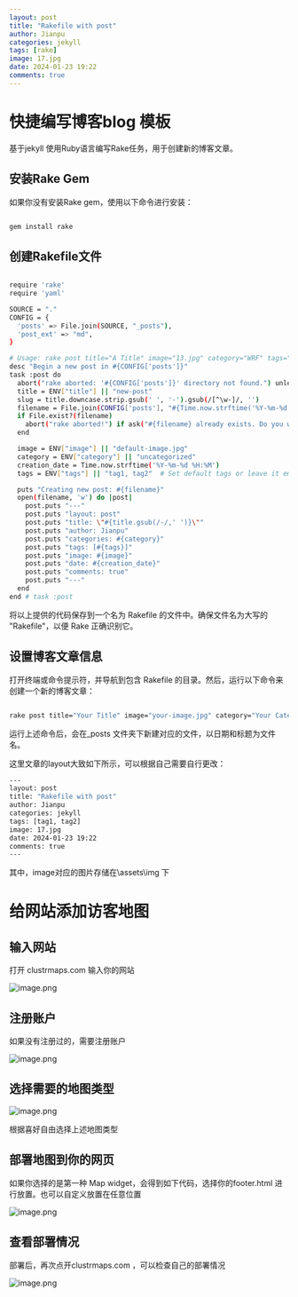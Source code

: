 ```yaml
---
layout: post
title: "Rakefile with post"
author: Jianpu
categories: jekyll
tags: [rake]
image: 17.jpg
date: 2024-01-23 19:22
comments: true
---
```



#  快捷编写博客blog 模板

基于jekyll 使用Ruby语言编写Rake任务，用于创建新的博客文章。

## 安装Rake Gem

如果你没有安装Rake gem，使用以下命令进行安装：
```bash

gem install rake

```


## 创建Rakefile文件

```bash

require 'rake'
require 'yaml'

SOURCE = "."
CONFIG = {
  'posts' => File.join(SOURCE, "_posts"),
  'post_ext' => "md",
}

# Usage: rake post title="A Title" image="13.jpg" category="WRF" tags="tag1, tag2"
desc "Begin a new post in #{CONFIG['posts']}"
task :post do
  abort("rake aborted: '#{CONFIG['posts']}' directory not found.") unless FileTest.directory?(CONFIG['posts'])
  title = ENV["title"] || "new-post"
  slug = title.downcase.strip.gsub(' ', '-').gsub(/[^\w-]/, '')
  filename = File.join(CONFIG['posts'], "#{Time.now.strftime('%Y-%m-%d')}-#{slug}.#{CONFIG['post_ext']}")
  if File.exist?(filename)
    abort("rake aborted!") if ask("#{filename} already exists. Do you want to overwrite?", ['y', 'n']) == 'n'
  end

  image = ENV["image"] || "default-image.jpg"
  category = ENV["category"] || "uncategorized"
  creation_date = Time.now.strftime('%Y-%m-%d %H:%M')
  tags = ENV["tags"] || "tag1, tag2"  # Set default tags or leave it empty

  puts "Creating new post: #{filename}"
  open(filename, 'w') do |post|
    post.puts "---"
    post.puts "layout: post"
    post.puts "title: \"#{title.gsub(/-/,' ')}\""
    post.puts "author: Jianpu"
    post.puts "categories: #{category}"
    post.puts "tags: [#{tags}]"
    post.puts "image: #{image}"
    post.puts "date: #{creation_date}"
    post.puts "comments: true"
    post.puts "---"
  end
end # task :post


```

将以上提供的代码保存到一个名为 Rakefile 的文件中。确保文件名为大写的 "Rakefile"，以便 Rake 正确识别它。



## 设置博客文章信息

打开终端或命令提示符，并导航到包含 Rakefile 的目录。然后，运行以下命令来创建一个新的博客文章：

```bash

rake post title="Your Title" image="your-image.jpg" category="Your Category" tags="rake"

```

运行上述命令后，会在_posts 文件夹下新建对应的文件，以日期和标题为文件名。


这里文章的layout大致如下所示，可以根据自己需要自行更改：

```bash
---
layout: post
title: "Rakefile with post"
author: Jianpu
categories: jekyll
tags: [tag1, tag2]
image: 17.jpg
date: 2024-01-23 19:22
comments: true
---
```

其中，image对应的图片存储在\assets\img 下

# 给网站添加访客地图

## 输入网站

打开 clustrmaps.com 输入你的网站

![image.png](https://s2.loli.net/2024/01/23/N9MOdToY8IyEhbx.png)


## 注册账户

如果没有注册过的，需要注册账户

![image.png](https://s2.loli.net/2024/01/23/EXd1HKYLvicWP34.png)

## 选择需要的地图类型


![image.png](https://s2.loli.net/2024/01/23/SAzFsK3X8iGceNp.png)


根据喜好自由选择上述地图类型



## 部署地图到你的网页

如果你选择的是第一种 Map widget，会得到如下代码，选择你的footer.html 进行放置。也可以自定义放置在任意位置

![image.png](https://s2.loli.net/2024/01/23/MBZNTV4hbtfOgJX.png)



## 查看部署情况

部署后，再次点开clustrmaps.com ，可以检查自己的部署情况

![image.png](https://s2.loli.net/2024/01/23/PDsy7qwkQCO2Fxi.png)